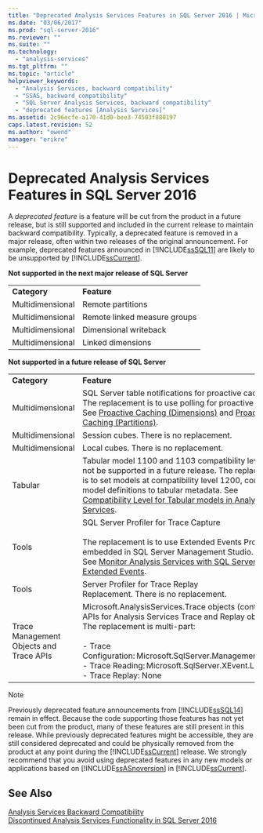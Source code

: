 ```yaml
---
title: "Deprecated Analysis Services Features in SQL Server 2016 | Microsoft Docs"
ms.date: "03/06/2017"
ms.prod: "sql-server-2016"
ms.reviewer: ""
ms.suite: ""
ms.technology: 
  - "analysis-services"
ms.tgt_pltfrm: ""
ms.topic: "article"
helpviewer_keywords: 
  - "Analysis Services, backward compatibility"
  - "SSAS, backward compatibility"
  - "SQL Server Analysis Services, backward compatibility"
  - "deprecated features [Analysis Services]"
ms.assetid: 2c96ecfe-a170-41d0-bee3-74503f880197
caps.latest.revision: 52
ms.author: "owend"
manager: "erikre"
---
```

# Deprecated Analysis Services Features in SQL Server 2016
  A *deprecated feature* is a feature will be cut from the product in a future release, but is still supported and included in the current release to maintain backward compatibility. Typically,  a deprecated feature is removed in a major release, often within two releases of the original  announcement. For example, deprecated features announced in [!INCLUDE[ssSQL11](../analysis-services/includes/sssql11-md.md)] are likely to be unsupported by [!INCLUDE[ssCurrent](../advanced-analytics/r-services/includes/sscurrent-md.md)].  
  
 **Not supported in the next major release of SQL Server**  
  
|||  
|-|-|  
|**Category**|**Feature**|  
|Multidimensional|Remote partitions|  
|Multidimensional|Remote linked measure groups|  
|Multidimensional|Dimensional writeback|  
|Multidimensional|Linked dimensions|  
  
 **Not supported in a future release of SQL Server**  
  
|||  
|-|-|  
|**Category**|**Feature**|  
|Multidimensional|SQL Server table notifications for proactive caching.  <br />The replacement is to use polling for proactive caching. <br />See [Proactive Caching &#40;Dimensions&#41;](../analysis-services/multidimensional-models-olap-logical-dimension-objects/proactive-caching-dimensions.md) and [Proactive Caching &#40;Partitions&#41;](../analysis-services/multidimensional-models-olap-logical-cube-objects/partitions-proactive-caching.md).|  
|Multidimensional|Session cubes. There is no replacement.|  
|Multidimensional|Local cubes. There is no replacement.|  
|Tabular|Tabular model 1100 and 1103 compatibility levels will not be supported in a future release. The replacement is to set models at compatibility level 1200, converting model definitions to tabular metadata. See [Compatibility Level for Tabular models in Analysis Services](../analysis-services/tabular-models/compatibility-level-for-tabular-models-in-analysis-services.md).|  
|Tools|SQL Server Profiler for Trace Capture<br /><br /> The replacement is to use Extended Events Profiler embedded in SQL Server Management Studio.  <br /> See [Monitor Analysis Services with SQL Server Extended Events](../analysis-services/instances/monitor-analysis-services-with-sql-server-extended-events.md).|  
|Tools|Server Profiler for Trace Replay <br />Replacement. There is no replacement.|  
|Trace Management Objects and Trace APIs|Microsoft.AnalysisServices.Trace objects (contains the APIs for Analysis Services Trace and Replay objects). The replacement is multi-part:<br /><br /> -   Trace Configuration: Microsoft.SqlServer.Management.XEvent<br />-   Trace Reading: Microsoft.SqlServer.XEvent.Linq<br />-   Trace Replay: None|  
  
> [!NOTE]  
>  Previously deprecated feature announcements from [!INCLUDE[ssSQL14](../analysis-services/includes/sssql14-md.md)] remain in effect. Because the code supporting those features has not yet been cut from the product, many  of these features are still present in this release. While previously deprecated features might be accessible, they are still considered deprecated and could be physically removed from the product at any point during the [!INCLUDE[ssCurrent](../advanced-analytics/r-services/includes/sscurrent-md.md)] release. We strongly recommend that you avoid using deprecated features in any new models or applications based on [!INCLUDE[ssASnoversion](../analysis-services/includes/ssasnoversion-md.md)] in [!INCLUDE[ssCurrent](../advanced-analytics/r-services/includes/sscurrent-md.md)].  
  
## See Also  
 [Analysis Services Backward Compatibility](../analysis-services/analysis-services-backward-compatibility.md)   
 [Discontinued Analysis Services Functionality in SQL Server 2016](../analysis-services/discontinued-analysis-services-functionality-in-sql-server-2016.md)  
  
  